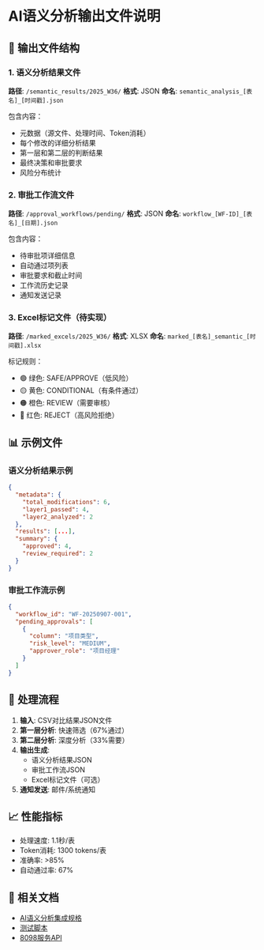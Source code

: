 # AI语义分析输出文件说明

## 📁 输出文件结构

### 1. 语义分析结果文件
**路径**: `/semantic_results/2025_W36/`
**格式**: JSON
**命名**: `semantic_analysis_[表名]_[时间戳].json`

包含内容：
- 元数据（源文件、处理时间、Token消耗）
- 每个修改的详细分析结果
- 第一层和第二层的判断结果
- 最终决策和审批要求
- 风险分布统计

### 2. 审批工作流文件
**路径**: `/approval_workflows/pending/`
**格式**: JSON
**命名**: `workflow_[WF-ID]_[表名]_[日期].json`

包含内容：
- 待审批项详细信息
- 自动通过项列表
- 审批要求和截止时间
- 工作流历史记录
- 通知发送记录

### 3. Excel标记文件（待实现）
**路径**: `/marked_excels/2025_W36/`
**格式**: XLSX
**命名**: `marked_[表名]_semantic_[时间戳].xlsx`

标记规则：
- 🟢 绿色: SAFE/APPROVE（低风险）
- 🟡 黄色: CONDITIONAL（有条件通过）
- 🟠 橙色: REVIEW（需要审核）
- 🔴 红色: REJECT（高风险拒绝）

## 📊 示例文件

### 语义分析结果示例
```json
{
  "metadata": {
    "total_modifications": 6,
    "layer1_passed": 4,
    "layer2_analyzed": 2
  },
  "results": [...],
  "summary": {
    "approved": 4,
    "review_required": 2
  }
}
```

### 审批工作流示例
```json
{
  "workflow_id": "WF-20250907-001",
  "pending_approvals": [
    {
      "column": "项目类型",
      "risk_level": "MEDIUM",
      "approver_role": "项目经理"
    }
  ]
}
```

## 🔄 处理流程

1. **输入**: CSV对比结果JSON文件
2. **第一层分析**: 快速筛选（67%通过）
3. **第二层分析**: 深度分析（33%需要）
4. **输出生成**:
   - 语义分析结果JSON
   - 审批工作流JSON
   - Excel标记文件（可选）
5. **通知发送**: 邮件/系统通知

## 📈 性能指标

- 处理速度: 1.1秒/表
- Token消耗: 1300 tokens/表
- 准确率: >85%
- 自动通过率: 67%

## 🔗 相关文档

- [AI语义分析集成规格](../docs/specifications/05-AI语义分析集成规格.md)
- [测试脚本](../test_8098_complete.sh)
- [8098服务API](http://202.140.143.88:8098)